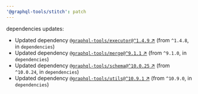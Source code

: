 ```yaml
---
'@graphql-tools/stitch': patch
---
```


dependencies updates: 

- Updated dependency [`@graphql-tools/executor@^1.4.9` ↗︎](https://www.npmjs.com/package/@graphql-tools/executor/v/1.4.9) (from `^1.4.8`, in `dependencies`)
- Updated dependency [`@graphql-tools/merge@^9.1.1` ↗︎](https://www.npmjs.com/package/@graphql-tools/merge/v/9.1.1) (from `^9.1.0`, in `dependencies`)
- Updated dependency [`@graphql-tools/schema@^10.0.25` ↗︎](https://www.npmjs.com/package/@graphql-tools/schema/v/10.0.25) (from `^10.0.24`, in `dependencies`)
- Updated dependency [`@graphql-tools/utils@^10.9.1` ↗︎](https://www.npmjs.com/package/@graphql-tools/utils/v/10.9.1) (from `^10.9.0`, in `dependencies`)
